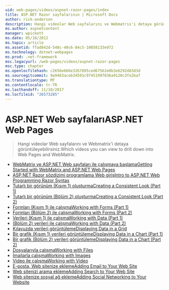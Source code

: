 ```yaml
---
uid: web-pages/videos/aspnet-razor-pages/index
title: ASP.NET Razor sayfalarının | Microsoft Docs
author: rick-anderson
description: Hangi videolar Web sayfalarını ve Webmatrix'i detaya görüntüleyebilirsiniz.
ms.author: aspnetcontent
manager: wpickett
ms.date: 05/18/2012
ms.topic: article
ms.assetid: ffad842d-548c-40c6-84c5-10858133e972
ms.technology: dotnet-webpages
ms.prod: .net-framework
msc.legacyurl: /web-pages/videos/aspnet-razor-pages
msc.type: chapter
ms.openlocfilehash: c2656e666e3267895ced67562e0b3e6292d83d3d
ms.sourcegitcommit: 9a9483aceb34591c97451997036a9120c3fe2baf
ms.translationtype: MT
ms.contentlocale: tr-TR
ms.lasthandoff: 11/10/2017
ms.locfileid: "26573285"
---
```

<a name="aspnet-web-pages"></a><span data-ttu-id="e0856-103">ASP.NET Web sayfaları</span><span class="sxs-lookup"><span data-stu-id="e0856-103">ASP.NET Web Pages</span></span>
=================
> <span data-ttu-id="e0856-104">Hangi videolar Web sayfalarını ve Webmatrix'i detaya görüntüleyebilirsiniz.</span><span class="sxs-lookup"><span data-stu-id="e0856-104">Which videos you can view to drill down into Web Pages and WebMatrix.</span></span>


- [<span data-ttu-id="e0856-105">WebMatrix ve ASP.NET Web sayfaları ile çalışmaya başlama</span><span class="sxs-lookup"><span data-stu-id="e0856-105">Getting Started with WebMatrix and ASP.NET Web Pages</span></span>](getting-started-with-webmatrix-and-aspnet-web-pages.md)
- [<span data-ttu-id="e0856-106">ASP.NET Razor sözdizimi programlama Web giriş</span><span class="sxs-lookup"><span data-stu-id="e0856-106">Intro to ASP.NET Web Programming Razor Syntax</span></span>](introduction-to-aspnet-web-programming-using-the-razor-syntax.md)
- [<span data-ttu-id="e0856-107">Tutarlı bir görünüm (Kısım 1) oluşturma</span><span class="sxs-lookup"><span data-stu-id="e0856-107">Creating a Consistent Look (Part 1)</span></span>](creating-a-consistent-look-part-1.md)
- [<span data-ttu-id="e0856-108">Tutarlı bir görünüm (Bölüm 2) oluşturma</span><span class="sxs-lookup"><span data-stu-id="e0856-108">Creating a Consistent Look (Part 2)</span></span>](creating-a-consistent-look-part-2.md)
- [<span data-ttu-id="e0856-109">Formları (Kısım 1) ile çalışma</span><span class="sxs-lookup"><span data-stu-id="e0856-109">Working with Forms (Part 1)</span></span>](working-with-forms-part-1.md)
- [<span data-ttu-id="e0856-110">Formları (Bölüm 2) ile çalışma</span><span class="sxs-lookup"><span data-stu-id="e0856-110">Working with Forms (Part 2)</span></span>](working-with-forms-part-2.md)
- [<span data-ttu-id="e0856-111">Verileri (Kısım 1) ile çalışma</span><span class="sxs-lookup"><span data-stu-id="e0856-111">Working with Data (Part 1)</span></span>](working-with-data-part-1.md)
- [<span data-ttu-id="e0856-112">(Bölüm 2) verileri ile çalışma</span><span class="sxs-lookup"><span data-stu-id="e0856-112">Working with Data (Part 2)</span></span>](working-with-data-part-2.md)
- [<span data-ttu-id="e0856-113">Kılavuzda verileri görüntüleme</span><span class="sxs-lookup"><span data-stu-id="e0856-113">Displaying Data in a Grid</span></span>](displaying-data-in-a-grid.md)
- [<span data-ttu-id="e0856-114">Bir grafik (Kısım 1) verileri görüntüleme</span><span class="sxs-lookup"><span data-stu-id="e0856-114">Displaying Data in a Chart (Part 1)</span></span>](displaying-data-in-a-chart-part-1.md)
- [<span data-ttu-id="e0856-115">Bir grafik (Bölüm 2) verileri görüntüleme</span><span class="sxs-lookup"><span data-stu-id="e0856-115">Displaying Data in a Chart (Part 2)</span></span>](displaying-data-in-a-chart-part-2.md)
- [<span data-ttu-id="e0856-116">Dosyalarıyla çalışma</span><span class="sxs-lookup"><span data-stu-id="e0856-116">Working with Files</span></span>](working-with-files.md)
- [<span data-ttu-id="e0856-117">İmajlarla çalışma</span><span class="sxs-lookup"><span data-stu-id="e0856-117">Working with Images</span></span>](working-with-images.md)
- [<span data-ttu-id="e0856-118">Video ile çalışma</span><span class="sxs-lookup"><span data-stu-id="e0856-118">Working with Video</span></span>](working-with-video.md)
- [<span data-ttu-id="e0856-119">E-posta, Web sitenize ekleme</span><span class="sxs-lookup"><span data-stu-id="e0856-119">Adding Email to Your Web Site</span></span>](adding-email-to-your-web-site.md)
- [<span data-ttu-id="e0856-120">Web sitenizi arama ekleme</span><span class="sxs-lookup"><span data-stu-id="e0856-120">Adding Search to Your Web Site</span></span>](adding-search-to-your-web-site.md)
- [<span data-ttu-id="e0856-121">Web sitenize sosyal ağ ekleme</span><span class="sxs-lookup"><span data-stu-id="e0856-121">Adding Social Networking to Your Website</span></span>](adding-social-networking-to-your-website.md)
